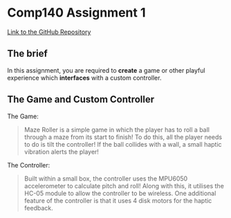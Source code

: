 # Comp140 Assignment 1
[Link to the GitHub Repository](https://github.com/thomasoleary/Comp140-Maze)

## The brief
In this assignment, you are required to **create** a game or other playful experience which **interfaces** with a custom controller.

## The Game and Custom Controller
The Game:
> Maze Roller is a simple game in which the player has to roll a ball through a maze from its start to finish!
>To do this, all the player needs to do is tilt the controller! If the ball collides with a wall, a small haptic vibration alerts the player!

The Controller:
>Built within a small box, the controller uses the MPU6050 accelerometer to calculate pitch and roll! Along with this, it utilises the HC-05 module to allow the controller to be wireless. One additional feature of the controller is that it uses 4 disk motors for the haptic feedback.
